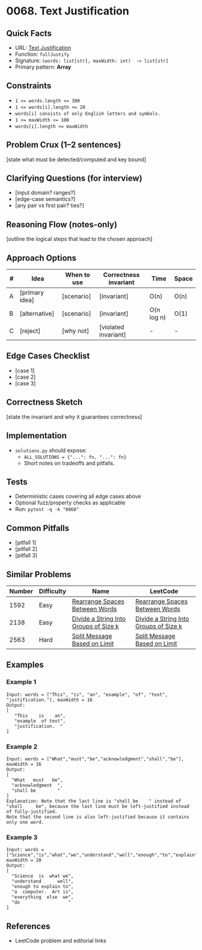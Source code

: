 # 0068. Text Justification

## Quick Facts

- URL: [Text Justification](https://leetcode.com/problems/text-justification/)
- Function: `fullJustify`
- Signature: `(words: list[str], maxWidth: int)  -> list[str]`
- Primary pattern: **Array**

## Constraints

- `1 <= words.length <= 300`
- `1 <= words[i].length <= 20`
- `words[i] consists of only English letters and symbols.`
- `1 <= maxWidth <= 100`
- `words[i].length <= maxWidth`

## Problem Crux (1–2 sentences)

[state what must be detected/computed and key bound]

## Clarifying Questions (for interview)

- [input domain? ranges?]
- [edge-case semantics?]
- [any pair vs first pair? ties?]

## Reasoning Flow (notes-only)

[outline the logical steps that lead to the chosen approach]

## Approach Options

| # | Idea | When to use | Correctness invariant | Time | Space |
|---|------|-------------|-----------------------|------|-------|
| A | [primary idea] | [scenario] | [invariant] | O(n) | O(n) |
| B | [alternative] | [scenario] | [invariant] | O(n log n) | O(1) |
| C | [reject] | [why not] | [violated invariant] | - | - |

## Edge Cases Checklist

- [case 1]
- [case 2]
- [case 3]

## Correctness Sketch

[state the invariant and why it guarantees correctness]

## Implementation

- `solutions.py` should expose:
  - `ALL_SOLUTIONS = {"...": fn, "...": fn}`
  - Short notes on tradeoffs and pitfalls.

## Tests

- Deterministic cases covering all edge cases above
- Optional fuzz/property checks as applicable
- Run: `pytest -q -k "0068"`

## Common Pitfalls

- [pitfall 1]
- [pitfall 2]
- [pitfall 3]

## Similar Problems

| Number | Difficulty | Name | LeetCode |
|---|---|---|---|
| 1592 | Easy | [Rearrange Spaces Between Words](../1592-rearrange-spaces-between-words/readme.md) | [Rearrange Spaces Between Words](https://leetcode.com/problems/rearrange-spaces-between-words/) |
| 2138 | Easy | [Divide a String Into Groups of Size k](../2138-divide-a-string-into-groups-of-size-k/readme.md) | [Divide a String Into Groups of Size k](https://leetcode.com/problems/divide-a-string-into-groups-of-size-k/) |
| 2563 | Hard | [Split Message Based on Limit](../2563-split-message-based-on-limit/readme.md) | [Split Message Based on Limit](https://leetcode.com/problems/split-message-based-on-limit/) |

## Examples

### Example 1

```text
Input: words = ["This", "is", "an", "example", "of", "text", "justification."], maxWidth = 16
Output:
[
   "This    is    an",
   "example  of text",
   "justification.  "
]
```

### Example 2

```text
Input: words = ["What","must","be","acknowledgment","shall","be"], maxWidth = 16
Output:
[
  "What   must   be",
  "acknowledgment  ",
  "shall be        "
]
Explanation: Note that the last line is "shall be    " instead of "shall     be", because the last line must be left-justified instead of fully-justified.
Note that the second line is also left-justified because it contains only one word.
```

### Example 3

```text
Input: words = ["Science","is","what","we","understand","well","enough","to","explain","to","a","computer.","Art","is","everything","else","we","do"], maxWidth = 20
Output:
[
  "Science  is  what we",
  "understand      well",
  "enough to explain to",
  "a  computer.  Art is",
  "everything  else  we",
  "do                  "
]
```

## References

- LeetCode problem and editorial links

